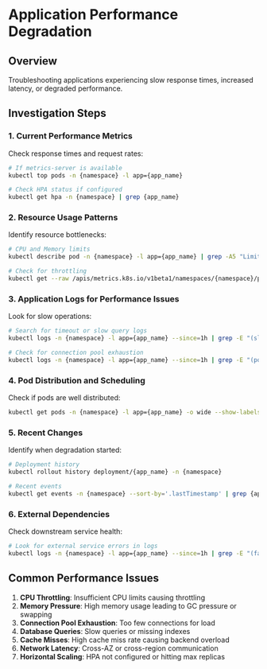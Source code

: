 # Application Performance Degradation

## Overview
Troubleshooting applications experiencing slow response times, increased latency, or degraded performance.

## Investigation Steps

### 1. Current Performance Metrics
Check response times and request rates:
```bash
# If metrics-server is available
kubectl top pods -n {namespace} -l app={app_name}

# Check HPA status if configured
kubectl get hpa -n {namespace} | grep {app_name}
```

### 2. Resource Usage Patterns
Identify resource bottlenecks:
```bash
# CPU and Memory limits
kubectl describe pod -n {namespace} -l app={app_name} | grep -A5 "Limits:"

# Check for throttling
kubectl get --raw /apis/metrics.k8s.io/v1beta1/namespaces/{namespace}/pods | jq '.items[] | select(.metadata.labels.app=="{app_name}") | {name: .metadata.name, cpu: .containers[].usage.cpu, memory: .containers[].usage.memory}'
```

### 3. Application Logs for Performance Issues
Look for slow operations:
```bash
# Search for timeout or slow query logs
kubectl logs -n {namespace} -l app={app_name} --since=1h | grep -E "(slow|timeout|latency|duration|took|elapsed)"

# Check for connection pool exhaustion
kubectl logs -n {namespace} -l app={app_name} --since=1h | grep -E "(pool|connection|exhausted|waiting)"
```

### 4. Pod Distribution and Scheduling
Check if pods are well distributed:
```bash
kubectl get pods -n {namespace} -l app={app_name} -o wide --show-labels
```

### 5. Recent Changes
Identify when degradation started:
```bash
# Deployment history
kubectl rollout history deployment/{app_name} -n {namespace}

# Recent events
kubectl get events -n {namespace} --sort-by='.lastTimestamp' | grep {app_name}
```

### 6. External Dependencies
Check downstream service health:
```bash
# Look for external service errors in logs
kubectl logs -n {namespace} -l app={app_name} --since=1h | grep -E "(failed|error|refused|timeout)" | grep -E "(http|grpc|database|cache)"
```

## Common Performance Issues

1. **CPU Throttling**: Insufficient CPU limits causing throttling
2. **Memory Pressure**: High memory usage leading to GC pressure or swapping
3. **Connection Pool Exhaustion**: Too few connections for load
4. **Database Queries**: Slow queries or missing indexes
5. **Cache Misses**: High cache miss rate causing backend overload
6. **Network Latency**: Cross-AZ or cross-region communication
7. **Horizontal Scaling**: HPA not configured or hitting max replicas
